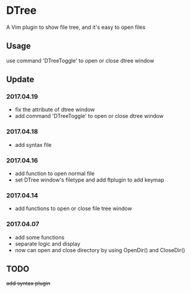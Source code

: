 # DTree
A Vim plugin to show file tree, and it's easy to open files

## Usage
use command 'DTreeToggle' to open or close dtree window

## Update

### 2017.04.19
- fix the attribute of dtree window
- add command 'DTreeToggle' to open or close dtree window

### 2017.04.18
- add syntax file

### 2017.04.16
- add function to open normal file
- set DTree window's filetype and add ftplugin to add keymap

### 2017.04.14
- add functions to open or close file tree window

### 2017.04.07
- add some functions
- separate logic and display
- now can open and close directory by using OpenDir() and CloseDir()

## TODO
~~add syntax plugin~~
